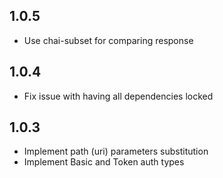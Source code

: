 ## 1.0.5

- Use chai-subset for comparing response

## 1.0.4

- Fix issue with having all dependencies locked

## 1.0.3

- Implement path (uri) parameters substitution
- Implement Basic and Token auth types
